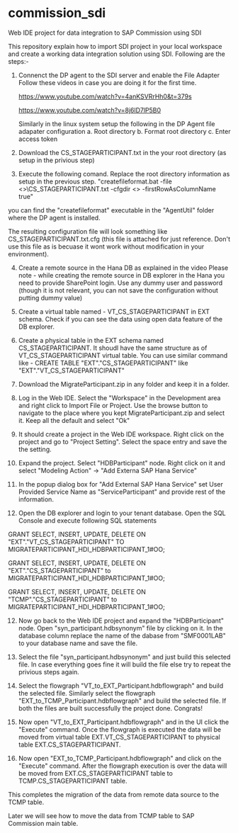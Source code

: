 # commission_sdi
Web IDE project for data integration to SAP Commission using SDI

This repository explain how to import SDI project in your local workspace and create a working data integration solution using SDI. Following are the steps:-

1. Connenct the DP agent to the SDI server and enable the File Adapter
Follow these videos in case you are doing it for the first time. 
  
    https://www.youtube.com/watch?v=4anKSVRrHh0&t=379s
    
    https://www.youtube.com/watch?v=8j6lD7lP5B0
    
    Similarly in the linux system setup the following in the DP Agent file adapater configuration
    a.	Root directory
    b.	Format root directory
    c.	Enter access token
    
2. Download the CS_STAGEPARTICIPANT.txt in the your root directory (as setup in the privious step)

3. Execute the following comand. Replace the root directory information as setup in the previous step.
"createfileformat.bat -file <<rootdirectory>>\CS_STAGEPARTICIPANT.txt -cfgdir <<rootdirectory>> -firstRowAsColumnName true"
  
  you can find the "createfileformat" executable in the "AgentUtil" folder where the DP agent is installed.
  
  The resulting configuration file will look something like CS_STAGEPARTICIPANT.txt.cfg (this file is attached for just reference. Don't use this file as is becuase it wont work without modification in your environment).
 
 4. Create a remote source in the Hana DB as explained in the video 
    Please note - while creating the remote source in DB explorer in the Hana you need to provide SharePoint login. Use any dummy user and password (though it is not relevant, you can not save the configuration without putting dummy value)
    
5. Create a virtual table named - VT_CS_STAGEPARTICIPANT in EXT schema. Check if you can see the data using open data feature of the DB explorer.

6. Create a physical table in the EXT schema named CS_STAGEPARTICIPANT. It shoudl have the same structure as of VT_CS_STAGEPARTICIPANT virtual table. You can use similar command like - CREATE TABLE  "EXT"."CS_STAGEPARTICIPANT" like  "EXT"."VT_CS_STAGEPARTICIPANT"

7. Download the MigrateParticipant.zip in any folder and keep it in a folder. 

8. Log in the Web IDE. Select the "Workspace" in the Development area and right click to Import File or Project. Use the browse button to navigate to the place where you kept MigrateParticipant.zip and select it. Keep all the default and select "Ok"

9. It should create a project in the Web IDE workspace. Right click on the project and go to "Project Setting". Select the space entry and save the the setting.

10. Expand the project. Select "HDBParticipant" node. Right click on it and select "Modeling Action" -> "Add Externa SAP Hana Service"

10. In the popup dialog box for "Add External SAP Hana Service" set User Provided Service Name as "ServiceParticipant" and provide rest of the information.

11. Open the DB explorer and login to your tenant database. Open the SQL Console and execute following SQL statements

GRANT SELECT, INSERT, UPDATE, DELETE  ON "EXT"."VT_CS_STAGEPARTICIPANT" TO MIGRATEPARTICIPANT_HDI_HDBPARTICIPANT_1#OO;

GRANT SELECT, INSERT, UPDATE, DELETE  ON "EXT"."CS_STAGEPARTICIPANT" to MIGRATEPARTICIPANT_HDI_HDBPARTICIPANT_1#OO;

GRANT SELECT, INSERT, UPDATE, DELETE  ON "TCMP"."CS_STAGEPARTICIPANT" to MIGRATEPARTICIPANT_HDI_HDBPARTICIPANT_1#OO;

12. Now go back to the Web IDE project and expand the "HDBParticipant" node. Open "syn_participant.hdbsynonym" file by clicking on it. In the database column replace the name of the dabase from "SMF0001LAB" to your database name and save the file.

13. Select the file "syn_participant.hdbsynonym" and just build this selected file. In case everything goes fine it will build the file else try to repeat the privious steps again.

14. Select the flowgraph "VT_to_EXT_Participant.hdbflowgraph" and build the selected file. Similarly select the flowgraph "EXT_to_TCMP_Participant.hdbflowgraph" and build the selected file. If both the files are built successfully the project done. Congrats!

15. Now open "VT_to_EXT_Participant.hdbflowgraph" and in the UI click the "Execute" command. Once the flowgraph is executed the data will be moved from virtual table EXT.VT_CS_STAGEPARTICIPANT to physical table EXT.CS_STAGEPARTICIPANT.

16. Now open "EXT_to_TCMP_Participant.hdbflowgraph" and click on the "Execute" command. After the flowgraph execution is over the data will be moved from EXT.CS_STAGEPARTICIPANT table to TCMP.CS_STAGEPARTICIPANT table.

This completes the migration of the data from remote data source to the TCMP table.

Later we will see how to move the data from TCMP table to SAP Commission main table.
